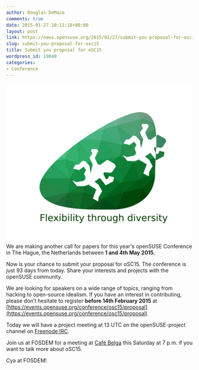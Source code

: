 ```yaml
---
author: Douglas DeMaio
comments: true
date: 2015-01-27 10:11:18+00:00
layout: post
link: https://news.opensuse.org/2015/01/27/submit-you-proposal-for-osc15/
slug: submit-you-proposal-for-osc15
title: Submit you proposal for oSC15
wordpress_id: 19040
categories:
- Conference
---
```


[![flowRootosc15icon](/wp-content/uploads/2015/01/flowRootosc15icon.png)](/wp-content/uploads/2015/01/flowRootosc15icon.png)We are making another call for papers for this year's openSUSE Conference in The Hague, the Netherlands between **1 and 4th May 2015.**

Now is your chance to submit your proposal for oSC15. The conference is just 93 days from today. Share your interests and projects with the openSUSE community.

We are looking for speakers on a wide range of topics, ranging from hacking to open-source idealism. If you have an interest in contributing, please don’t hesitate to register **before 14th February 2015** at [https://events.opensuse.org/conference/osc15/proposal](https://events.opensuse.org/conference/osc15/proposal)

Today we will have a project meeting at 13 UTC on the openSUSE-project channel on [Freenode IRC](http://webchat.freenode.net/).

Join us at FOSDEM for a meeting at [Café Belga](https://www.facebook.com/pages/Caf%C3%A9-Belga/99144066931) this Saturday at 7 p.m. if you want to talk more about oSC15.


Cya at FOSDEM!
